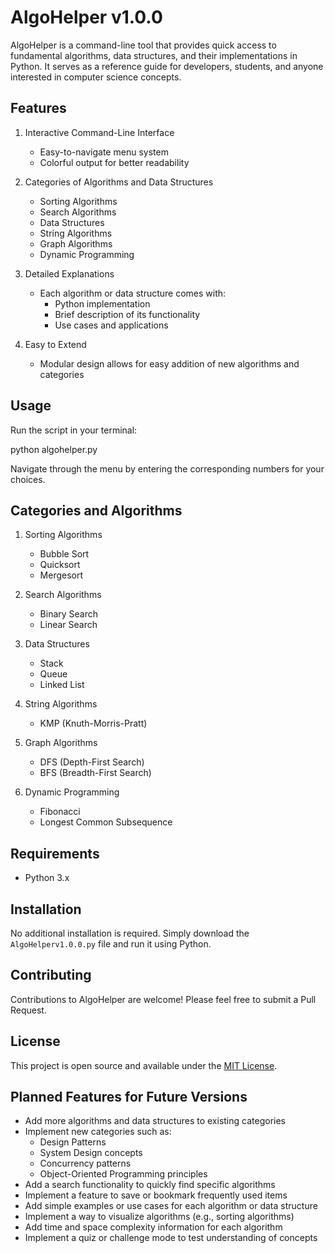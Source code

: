 # AlgoHelper v1.0.0

AlgoHelper is a command-line tool that provides quick access to fundamental algorithms, data structures, and their implementations in Python. It serves as a reference guide for developers, students, and anyone interested in computer science concepts.

## Features

1. Interactive Command-Line Interface
   - Easy-to-navigate menu system
   - Colorful output for better readability

2. Categories of Algorithms and Data Structures
   - Sorting Algorithms
   - Search Algorithms
   - Data Structures
   - String Algorithms
   - Graph Algorithms
   - Dynamic Programming

3. Detailed Explanations
   - Each algorithm or data structure comes with:
     - Python implementation
     - Brief description of its functionality
     - Use cases and applications

4. Easy to Extend
   - Modular design allows for easy addition of new algorithms and categories

## Usage

Run the script in your terminal:

python algohelper.py

Navigate through the menu by entering the corresponding numbers for your choices.

## Categories and Algorithms

1. Sorting Algorithms
   - Bubble Sort
   - Quicksort
   - Mergesort

2. Search Algorithms
   - Binary Search
   - Linear Search

3. Data Structures
   - Stack
   - Queue
   - Linked List

4. String Algorithms
   - KMP (Knuth-Morris-Pratt)

5. Graph Algorithms
   - DFS (Depth-First Search)
   - BFS (Breadth-First Search)

6. Dynamic Programming
   - Fibonacci
   - Longest Common Subsequence

## Requirements

- Python 3.x

## Installation

No additional installation is required. Simply download the `AlgoHelperv1.0.0.py` file and run it using Python.

## Contributing

Contributions to AlgoHelper are welcome! Please feel free to submit a Pull Request.

## License

This project is open source and available under the [MIT License](LICENSE).

## Planned Features for Future Versions

- Add more algorithms and data structures to existing categories
- Implement new categories such as:
  - Design Patterns
  - System Design concepts
  - Concurrency patterns
  - Object-Oriented Programming principles
- Add a search functionality to quickly find specific algorithms
- Implement a feature to save or bookmark frequently used items
- Add simple examples or use cases for each algorithm or data structure
- Implement a way to visualize algorithms (e.g., sorting algorithms)
- Add time and space complexity information for each algorithm
- Implement a quiz or challenge mode to test understanding of concepts
